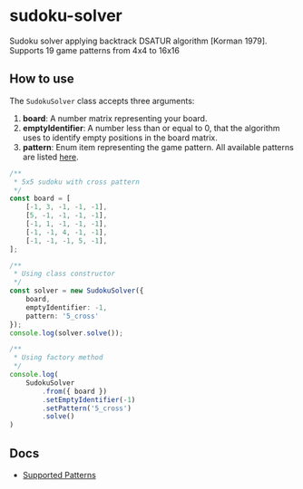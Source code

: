 # sudoku-solver
Sudoku solver applying backtrack DSATUR algorithm [Korman 1979]. Supports 19 game patterns from 4x4 to 16x16

## How to use
The `SudokuSolver` class accepts three arguments:
1. **board**: A number matrix representing your board.
2. **emptyIdentifier**: A number less than or equal to 0, that the algorithm uses to identify empty positions in the board matrix.
3. **pattern**: Enum item representing the game pattern. All available patterns are listed [here](./docs/supported-patterns.md).
```typescript
/**
 * 5x5 sudoku with cross pattern
 */
const board = [
    [-1, 3, -1, -1, -1],
    [5, -1, -1, -1, -1],
    [-1, 1, -1, -1, -1],
    [-1, -1, 4, -1, -1],
    [-1, -1, -1, 5, -1],
];

/**
 * Using class constructor
 */
const solver = new SudokuSolver({
    board,
    emptyIdentifier: -1,
    pattern: '5_cross'
});
console.log(solver.solve());

/**
 * Using factory method
 */
console.log(
    SudokuSolver
        .from({ board })
        .setEmptyIdentifier(-1)
        .setPattern('5_cross')
        .solve()
)
```

## Docs
- [Supported Patterns](./docs/supported-patterns.md)
